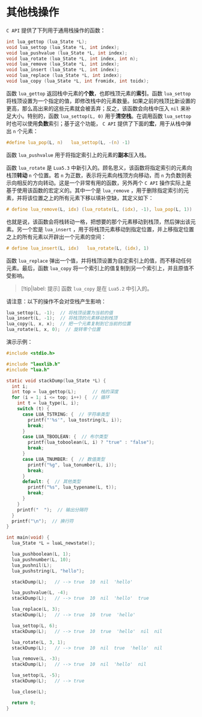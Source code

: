 # 其他栈操作

`C API` 提供了下列用于通用栈操作的函数：

```c
int lua_gettop (lua_State *L);
void lua_settop (lua_State *L, int index);
void lua_pushvalue (lua_State *L, int index);
void lua_rotate (lua_State *L, int index, int n);
void lua_remove (lua_State *L, int index);
void lua_insert (lua_State *L, int index);
void lua_replace (lua_State *L, int index);
void lua_copy (lua_State *L, int fromidx, int toidx);
```

函数 `lua_gettop` 返回栈中元素的**个数**，也即栈顶元素的**索引**。函数 `lua_settop` 将栈顶设置为一个指定的值，即修改栈中的元素数量。如果之前的栈顶比新设置的更高，那么高出来的这些元素就会被丢弃；反之，该函数会向栈中压入 `nil` 来补足大小。特别的，函数 `lua_settop(L, 0)` 用于**清空栈**。在调用函数 `lua_settop` 时也可以使用**负数**索引；基于这个功能， `C API` 提供了下面的**宏**，用于从栈中弹出 `n` 个元素：

```c
#define lua_pop(L, n)   lua_settop(L, -(n) -1)
```

函数 `lua_pushvalue` 用于将指定索引上的元素的**副本**压入栈。

函数 `lua_rotate` 是 `Lua5.3` 中新引入的。顾名思义，该函数将指定索引的元素向栈顶**转动** `n` 个位置。若 `n` 为正数，表示将元素向栈顶方向移动，而 `n` 为负数则表示向相反的方向转动。这是一个非常有用的函数，另外两个 `C API` 操作实际上是基于使用该函数的宏定义的。其中一个是 `lua_remove` ，用于删除指定索引的元素，并将该位置之上的所有元素下移以填补空缺，其定义如下：

```c
# define lua_remove(L, idx) (lua_rotate(L, (idx), -1), lua_pop(L, 1))
```

也就是说，该函数会将栈转动一格，把想要的那个元素移动到栈顶，然后弹出该元素。另一个宏是 `lua_insert` ，用于将栈顶元素移动到指定位置，并上移指定位置之上的所有元素以开辟出一个元素的空间：

```c
# define lua_insert(L, idx)   lua_rotate(L, (idx), 1)
```

函数 `lua_replace` 弹出一个值，并将栈顶设置为自定索引上的值，而不移动任何元素。最后，函数 `lua_copy` 将一个索引上的值复制到另一个索引上，并且原值不受影响。

> [!tip|label: 提示]
> 函数 `lua_copy` 是在 `Lua5.2` 中引入的。

请注意：以下的操作不会对空栈产生影响：

```c
lua_settop(L, -1);  // 将栈顶设置为当前的值
lua_insert(L, -1);  // 将栈顶的元素移动到栈顶
lua_copy(L, x, x);  // 把一个元素复制到它当前的位置
lua_rotate(L, x, 0);  // 旋转零个位置
```

演示示例：

```c
#include <stdio.h>

#include "lauxlib.h"
#include "lua.h"

static void stackDump(lua_State *L) {
  int i;
  int top = lua_gettop(L);      // 栈的深度
  for (i = 1; i <= top; i++) {  // 循环
    int t = lua_type(L, i);
    switch (t) {
      case LUA_TSTRING: {  // 字符串类型
        printf("'%s'", lua_tostring(L, i));
        break;
      }
      case LUA_TBOOLEAN: {  // 布尔类型
        printf(lua_toboolean(L, i) ? "true" : "false");
        break;
      }
      case LUA_TNUMBER: {  // 数值类型
        printf("%g", lua_tonumber(L, i));
        break;
      }
      default: {  // 其他类型
        printf("%s", lua_typename(L, t));
        break;
      }
    }
    printf("  ");  // 输出分隔符
  }
  printf("\n");  // 换行符
}

int main(void) {
  lua_State *L = luaL_newstate();

  lua_pushboolean(L, 1);
  lua_pushnumber(L, 10);
  lua_pushnil(L);
  lua_pushstring(L, "hello");

  stackDump(L);   // --> true  10  nil  'hello'

  lua_pushvalue(L, -4);
  stackDump(L);   // --> true  10  nil  'hello'  true 

  lua_replace(L, 3);
  stackDump(L);   // --> true  10  true  'hello'

  lua_settop(L, 6);
  stackDump(L);   // --> true  10  true  'hello'  nil  nil

  lua_rotate(L, 3, 1);
  stackDump(L);   // --> true  10  nil  true  'hello'  nil

  lua_remove(L, -3);
  stackDump(L);   // --> true  10  nil  'hello'  nil

  lua_settop(L, -5);
  stackDump(L);   // --> true 

  lua_close(L);

  return 0;
}
```
